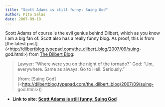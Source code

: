 ```yaml
---
title: "Scott Adams is still funny: Suing God"
author: Pito Salas
date: 2007-09-18
---
```




Scott Adams of course is the evil genius behind Dilbert, which as you know I
am a big fan of. Scott also has a really funny blog. As proof, this is from
[the latest
post](<http://dilbertblog.typepad.com/the_dilbert_blog/2007/09/suing-
god.html>) from [The Dilbert
Blog](<http://dilbertblog.typepad.com/the_dilbert_blog/>):

> Lawyer: “Where were you on the night of the tornado?” God: “Um, everywhere.
> Same as always. Go to Hell. Seriously.”
>
> (from: [Suing
> God](<http://dilbertblog.typepad.com/the_dilbert_blog/2007/09/suing-
> god.html>))


* **Link to site:** **[Scott Adams is still funny: Suing God](None)**
